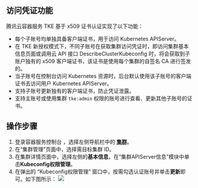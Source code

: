 ## 访问凭证功能
腾讯云容器服务 TKE 基于 x509 证书认证实现了以下功能：
- 每个子账号均单独具备客户端证书，用于访问 Kubernetes APIServer。
- 在 TKE 新授权模式下，不同子账号在获取集群访问凭证时，即访问集群基本信息页面或调用云 API 接口 DescribeClusterKubeconfig 时，将会获取到子账户独有的 x509 客户端证书，该证书是使用每个集群的自签名 CA 进行签发的。
- 当子账号在控制台访问 Kubernetes 资源时，后台默认使用该子账号的客户端证书去访问用户 Kubernetes APIServer。
- 支持子账号更新独有的客户端证书，防止凭证泄露。
- 支持主账号或使用集群 `tke:admin` 权限的账号进行查看、更新其他子账号的证书。

## 操作步骤
1. 登录容器服务控制台 ，选择左侧导航栏中的 **[集群](https://console.cloud.tencent.com/tke2/cluster)**。
2. 在“集群管理”页面中，选择需目标集群 ID。
3. 在集群详情页面中，选择左侧的**基本信息**，在“集群APIServer信息”模块中单击**Kubeconfig权限管理**。
4. 在弹出的 “Kubeconfig权限管理” 窗口中，按需勾选认证账号并单击**更新**即可。如下图所示：
![](https://main.qcloudimg.com/raw/b8c2a30a36d96946cf2f134f49bc2114.png)


